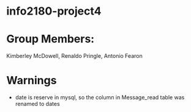 info2180-project4
=================

Group Members:
==============

Kimberley McDowell,
Renaldo Pringle,
Antonio Fearon

Warnings
========
- date is reserve in mysql, so the column in Message_read table was renamed to dates